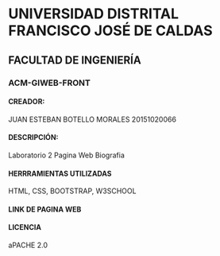 # UNIVERSIDAD DISTRITAL FRANCISCO JOSÉ DE CALDAS

## FACULTAD DE INGENIERÍA

### ACM-GIWEB-FRONT 

#### CREADOR:
 JUAN ESTEBAN BOTELLO MORALES 20151020066

#### DESCRIPCIÓN:
Laboratorio 2 Pagina Web Biografia
#### HERRRAMIENTAS UTILIZADAS
HTML, CSS, BOOTSTRAP, W3SCHOOL

#### LINK DE PAGINA WEB 

#### LICENCIA
aPACHE 2.0
